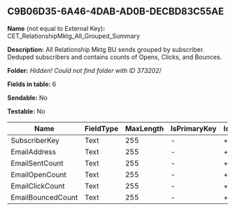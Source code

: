 ## C9B06D35-6A46-4DAB-AD0B-DECBD83C55AE

**Name** (not equal to External Key)**:** CET_RelationshipMktg_All_Grouped_Summary

**Description:** All Relationship Mktg BU sends grouped by subscriber.  Deduped subscribers and contains counts of Opens, Clicks, and Bounces.

**Folder:** _Hidden! Could not find folder with ID 373202_/

**Fields in table:** 6

**Sendable:** No

**Testable:** No

| Name | FieldType | MaxLength | IsPrimaryKey | IsNullable | DefaultValue |
| --- | --- | --- | --- | --- | --- |
| SubscriberKey | Text | 255 | - | + |  |
| EmailAddress | Text | 255 | - | + |  |
| EmailSentCount | Text | 255 | - | + |  |
| EmailOpenCount | Text | 255 | - | + |  |
| EmailClickCount | Text | 255 | - | + |  |
| EmailBouncedCount | Text | 255 | - | + |  |
